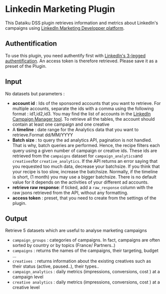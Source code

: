 # Linkedin Marketing Plugin
This Dataiku DSS plugin retrieves information and metrics about LinkedIn's campaigns using [LinkedIn Marketing Developper platform](https://docs.microsoft.com/en-us/linkedin/marketing/).

## Authentification
To use this plugin, you need authentify first with [LinkedIn's 3-legged authentification](https://docs.microsoft.com/en-us/linkedin/shared/authentication/authorization-code-flow?context=linkedin/marketing/context). 
An access token is therefore retrieved. Please save it as a preset of the Plugin. 

## Input
No datasets but parameters : 
- **account id** : Ids of the sponsored accounts that you want to retrieve. For multiple accounts, separate the ids with a comma using the following format : id1,id2,id3. You may find the list of accounts in the [LinkedIn Campaign Manager tool](https://www.linkedin.com/campaignmanager/accounts). To retrieve all the tables, the account should contain at least one campaign and one creative
- A **timeline** : date range for the Analytics data that you want to retrieve.Format dd/MM/YYYY
- **Batch size** : to query the ad analytics API, pagination is not handled. That is why, batch queries are performed. Hence, the recipe filters each query using a given number of campaign or creative ids. These ids are retrieved from the `campaigns` dataset for `campaign_analytics`and `creatives`for `creative_analytics`. If the API returns an error saying that you requested too much data, decrease your batchsize. If you think that your recipe is too slow, increase the batchsize. Normally, if the timeline is short, (1 month) you may use a bigger batchsize. There is no default value for it depends on the activities of your different ad accounts. 
- **retrieve raw response**: if ticked, add a `raw_response` column with the raw jsons retrieved from the API, without any formatting. 
- **access token** : preset, that you need to create from the settings of the plugin. 


## Output
Retrieve 5 datasets which are useful to analyse marketing campaigns 
- `campaign_groups` : categories of campaigns. In fact, campaigns are often sorted by country or by topics (France/ Partners..)
- `campaigns`  : returns the names of the campaigns, their targeting, budget ... 
- `creatives `: returns information about the existing creatives such as their status (active, paused..), their types..
- `campaign_analytics` : daily metrics (impressions, conversions, cost ) at a campaign level  
- `creative analytics` :  daily metrics (impressions, conversions, cost ) at a creative level  
